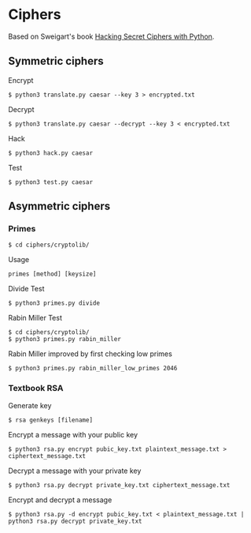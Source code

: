 # Ciphers

Based on Sweigart's book [Hacking Secret Ciphers with Python][invent].



## Symmetric ciphers

Encrypt

    $ python3 translate.py caesar --key 3 > encrypted.txt


Decrypt

    $ python3 translate.py caesar --decrypt --key 3 < encrypted.txt


Hack

    $ python3 hack.py caesar

Test

    $ python3 test.py caesar


## Asymmetric ciphers

### Primes

    $ cd ciphers/cryptolib/

Usage

    primes [method] [keysize]

Divide Test

    $ python3 primes.py divide


Rabin Miller Test

    $ cd ciphers/cryptolib/
    $ python3 primes.py rabin_miller


Rabin Miller improved by first checking low primes

    $ python3 primes.py rabin_miller_low_primes 2046


### Textbook RSA

Generate key

    $ rsa genkeys [filename]

Encrypt a message with your public key

    $ python3 rsa.py encrypt pubic_key.txt plaintext_message.txt > ciphertext_message.txt

Decrypt a message with your private key

    $ python3 rsa.py decrypt private_key.txt ciphertext_message.txt


Encrypt and decrypt a message

    $ python3 rsa.py -d encrypt pubic_key.txt < plaintext_message.txt | python3 rsa.py decrypt private_key.txt


[invent]: https://inventwithpython.com/hacking/chapters/

